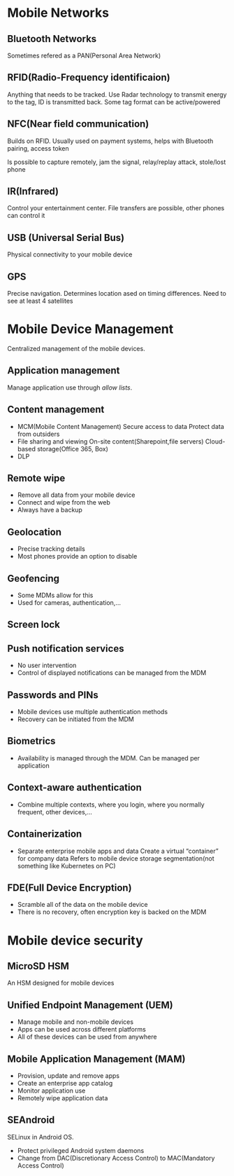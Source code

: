 # Mobile Networks

## Bluetooth Networks
Sometimes refered as a PAN(Personal Area Network)

## RFID(Radio-Frequency identificaion)
Anything that needs to be tracked. Use Radar technology to transmit energy to the tag, ID is transmitted back. Some tag format can be active/powered

## NFC(Near field communication)
Builds on RFID. Usually used on payment systems, helps with Bluetooth pairing, access token

Is possible to capture remotely, jam the signal, relay/replay attack, stole/lost phone

## IR(Infrared)
Control your entertainment center. File transfers are possible, other phones can control it

## USB (Universal Serial Bus)
Physical connectivity to your mobile device

## GPS
Precise navigation. Determines location ased on timing differences. Need to see at least 4 satellites

# Mobile Device Management
Centralized management of the mobile devices.

## Application management
Manage application use through *allow lists*. 
## Content management
- MCM(Mobile Content Management)
	Secure access to data
	Protect data from outsiders
- File sharing and viewing
	On-site content(Sharepoint,file servers)
	Cloud-based storage(Office 365, Box)
- DLP
## Remote wipe
- Remove all data from your mobile device
- Connect and wipe from the web
- Always have a backup

## Geolocation
- Precise tracking details
- Most phones provide an option to disable

## Geofencing
- Some MDMs allow for this
- Used for cameras, authentication,…

## Screen lock
## Push notification services
- No user intervention
- Control of displayed notifications can be managed from the MDM
## Passwords and PINs
- Mobile devices use multiple authentication methods
- Recovery can be initiated from the MDM
## Biometrics
- Availability is managed through the MDM. Can be managed per application
## Context-aware authentication
- Combine multiple contexts, where you login, where you normally frequent, other devices,…
## Containerization
- Separate enterprise mobile apps and data
	Create a virtual “container” for company data
	Refers to mobile device storage segmentation(not something like Kubernetes on PC)
## FDE(Full Device Encryption)
- Scramble all of the data on the mobile device
- There is no recovery, often encryption key is backed on the MDM

# Mobile device security

## MicroSD HSM
An HSM designed for mobile devices

## Unified Endpoint Management (UEM)
- Manage mobile and non-mobile devices
- Apps can be used across different platforms
- All of these devices can be used from anywhere

## Mobile Application Management (MAM)
- Provision, update and remove apps
- Create an enterprise app catalog
- Monitor application use
- Remotely wipe application data
## SEAndroid 
SELinux in Android OS. 
- Protect privileged Android system daemons
- Change from DAC(Discretionary Access Control) to MAC(Mandatory Access Control)